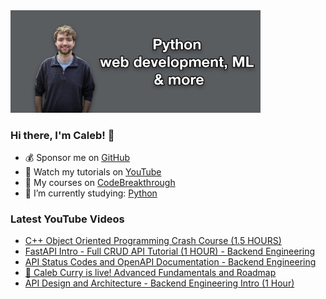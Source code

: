 <img src="github-cover-photo-my-face.jpg" width="400px" />

### Hi there, I'm Caleb! 🍛

- 💰 Sponsor me on [GitHub](https://github.com/sponsors/CalebCurry)
- 🎥 Watch my tutorials on [YouTube](https://www.youtube.com/calebthevideomaker2)
- 📗 My courses on [CodeBreakthrough](https://www.codebreakthrough.com)
- 🤔 I’m currently studying: [Python](https://www.youtube.com/watch?v=s3IvdkCq2_c&t=4254s)

### Latest YouTube Videos
<!-- YOUTUBE:START -->
- [C++ Object Oriented Programming Crash Course &lpar;1.5 HOURS&rpar;](https://www.youtube.com/watch?v=zZpLRBHfY3Q)
- [FastAPI Intro - Full CRUD API Tutorial &lpar;1 HOUR&rpar; - Backend Engineering](https://www.youtube.com/watch?v=k5abZLzsQc0)
- [API Status Codes and OpenAPI Documentation - Backend Engineering](https://www.youtube.com/watch?v=doR604EaOhM)
- [🔴 Caleb Curry is live! Advanced Fundamentals and Roadmap](https://www.youtube.com/watch?v=UYFfuRAUzlo)
- [API Design and Architecture  - Backend Engineering Intro &lpar;1 Hour&rpar;](https://www.youtube.com/watch?v=XvFmUE-36Kc)
<!-- YOUTUBE:END -->
